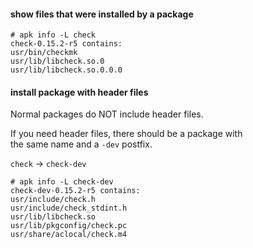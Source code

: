 #### show files that were installed by a package

```
# apk info -L check
check-0.15.2-r5 contains:
usr/bin/checkmk
usr/lib/libcheck.so.0
usr/lib/libcheck.so.0.0.0
```

#### install package with header files

Normal packages do NOT include header files.

If you need header files, there should be a package with \
the same name and a `-dev` postfix.

`check` -> `check-dev`

```
# apk info -L check-dev
check-dev-0.15.2-r5 contains:
usr/include/check.h
usr/include/check_stdint.h
usr/lib/libcheck.so
usr/lib/pkgconfig/check.pc
usr/share/aclocal/check.m4
```
